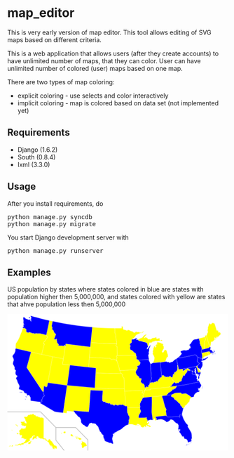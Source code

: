 map_editor
==========

This is very early version of map editor. This tool allows editing of SVG maps based on different criteria.

This is a web application that allows users (after they create accounts) to have unlimited number of maps, that they can color. User can have unlimited number of colored (user) maps based on one map.

There are two types of map coloring:
* explicit coloring - use selects and color interactively
* implicit coloring - map is colored based on data set (not implemented yet)

Requirements
------------
* Django (1.6.2)
* South (0.8.4)
* lxml (3.3.0)

Usage
-----

After you install requirements, do

<pre>
python manage.py syncdb
python manage.py migrate
</pre>

You start Django development server with

<pre>
python manage.py runserver
</pre>

Examples
--------

US population by states where states colored in blue are states with population higher then 5,000,000, and states colored with yellow are states that ahve population less then 5,000,000

![drawing](./examples/us_population.png)
